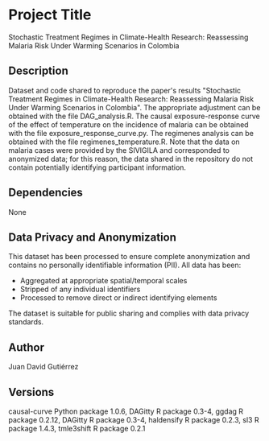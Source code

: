 # Project Title

Stochastic Treatment Regimes in Climate-Health Research: Reassessing Malaria Risk Under Warming Scenarios in Colombia

## Description

Dataset and code shared to reproduce the paper's results "Stochastic Treatment Regimes in Climate-Health Research: Reassessing Malaria Risk Under Warming Scenarios in Colombia". 
The appropriate adjustment can be obtained with the file DAG_analysis.R.
The causal exposure-response curve of the effect of temperature on the incidence of malaria can be obtained with the file exposure_response_curve.py.
The regimenes analysis can be obtained with the file regimenes_temperature.R.
Note that the data on malaria cases were provided by the SIVIGILA and corresponded to anonymized data; for this reason, the data shared in the repository do not contain potentially identifying participant information.

## Dependencies

None

## Data Privacy and Anonymization

This dataset has been processed to ensure complete anonymization and contains no personally identifiable information (PII). All data has been:

- Aggregated at appropriate spatial/temporal scales
- Stripped of any individual identifiers
- Processed to remove direct or indirect identifying elements

The dataset is suitable for public sharing and complies with data privacy standards.


## Author

Juan David Gutiérrez  


## Versions

causal-curve Python package 1.0.6,
 DAGitty  R package 0.3-4,
 ggdag  R package 0.2.12,
 DAGitty  R package 0.3-4,
 haldensify R package 0.2.3,
 sl3 R package 1.4.3,
 tmle3shift  R package 0.2.1
